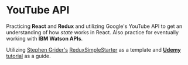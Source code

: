 # YouTube API

Practicing **React** and **Redux** and utilizing Google's YouTube API to get an understanding of how *state* works in React. Also practice for eventually working with **IBM Watson APIs**.

Utilizing [Stephen Grider's](https://github.com/StephenGrider) [ReduxSimpleStarter](https://github.com/StephenGrider/ReduxSimpleStarter) as a template and [**Udemy** tutorial](https://www.udemy.com/react-redux) as a guide.
